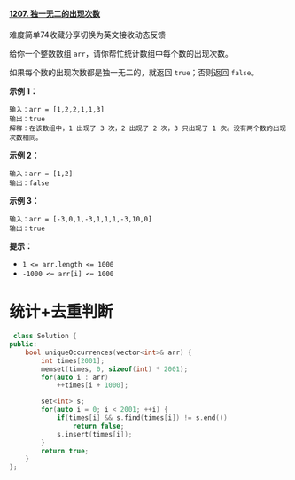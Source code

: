#### [1207. 独一无二的出现次数](https://leetcode-cn.com/problems/unique-number-of-occurrences/)

难度简单74收藏分享切换为英文接收动态反馈

给你一个整数数组 `arr`，请你帮忙统计数组中每个数的出现次数。

如果每个数的出现次数都是独一无二的，就返回 `true`；否则返回 `false`。

 

**示例 1：**

```
输入：arr = [1,2,2,1,1,3]
输出：true
解释：在该数组中，1 出现了 3 次，2 出现了 2 次，3 只出现了 1 次。没有两个数的出现次数相同。
```

**示例 2：**

```
输入：arr = [1,2]
输出：false
```

**示例 3：**

```
输入：arr = [-3,0,1,-3,1,1,1,-3,10,0]
输出：true
```

 

**提示：**

- `1 <= arr.length <= 1000`
- `-1000 <= arr[i] <= 1000`



# 统计+去重判断

```c++
 class Solution {
public:
    bool uniqueOccurrences(vector<int>& arr) {
        int times[2001];
        memset(times, 0, sizeof(int) * 2001);
        for(auto i : arr)
            ++times[i + 1000];

        set<int> s;
        for(auto i = 0; i < 2001; ++i) {
            if(times[i] && s.find(times[i]) != s.end())
                return false;
            s.insert(times[i]);
        }
        return true;
    }
};
```



